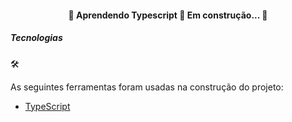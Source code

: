 <h4 align="center"> 
	🚧  Aprendendo Typescript 🚀 Em construção...  🚧
</h4>
 <h5>Tecnologias</h5>🛠

As seguintes ferramentas foram usadas na construção do projeto:

- [TypeScript](https://www.typescriptlang.org/)
